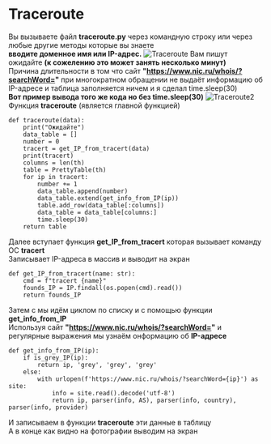 # Traceroute
Вы вызываете файл **traceroute.py** через командную строку или через любые другие методы которые вы знаете <br /> __вводите доменное имя или IP-адрес.__ 
![Traceroute](https://user-images.githubusercontent.com/46073895/232246401-084fcae7-3dd1-4e36-b8b7-623cf706867c.jpg)
Вам пишут ожидайте **(к сожелению это может занять несколько минут)** <br />
Причина длительности в том что сайт **"https://www.nic.ru/whois/?searchWord="** при многократном обращении не выдаёт информацию об IP-адресе и таблица заполняется ничем
и я сделал time.sleep(30) <br />
**Вот пример вывода того же кода но без time.sleep(30)**
![Traceroute2](https://user-images.githubusercontent.com/46073895/232248269-a71d5ecd-7f35-46a6-a650-189c3207e42c.jpg)
Функция **traceroute** (является главной функцией)
```
def traceroute(data):
    print("Ожидайте")
    data_table = []
    number = 0
    tracert = get_IP_from_tracert(data)
    print(tracert)
    columns = len(th)
    table = PrettyTable(th)
    for ip in tracert:
        number += 1
        data_table.append(number)
        data_table.extend(get_info_from_IP(ip))
        table.add_row(data_table[:columns])
        data_table = data_table[columns:]
        time.sleep(30)
    return table
```
Далее вступает функция **get_IP_from_tracert** которая вызывает команду OC **tracert** <br /> Записывает IP-адреса в массив и выводит на экран
```
def get_IP_from_tracert(name: str):
    cmd = f"tracert {name}"
    founds_IP = IP.findall(os.popen(cmd).read())
    return founds_IP
``` 
Затем с мы идём циклом по списку и с помощью функции **get_info_from_IP** <br /> Используя сайт **"https://www.nic.ru/whois/?searchWord="** и регулярные выражения мы узнаём онформацию об **IP-адресе**
```
def get_info_from_IP(ip):
    if is_grey_IP(ip):
        return ip, 'grey', 'grey', 'grey'
    else:
        with urlopen(f'https://www.nic.ru/whois/?searchWord={ip}') as site:
            info = site.read().decode('utf-8')
            return ip, parser(info, AS), parser(info, country), parser(info, provider)
```
И записываем в функции **traceroute** эти данные в таблицу <br />
А в конце как видно на фотографии выводим на экран
